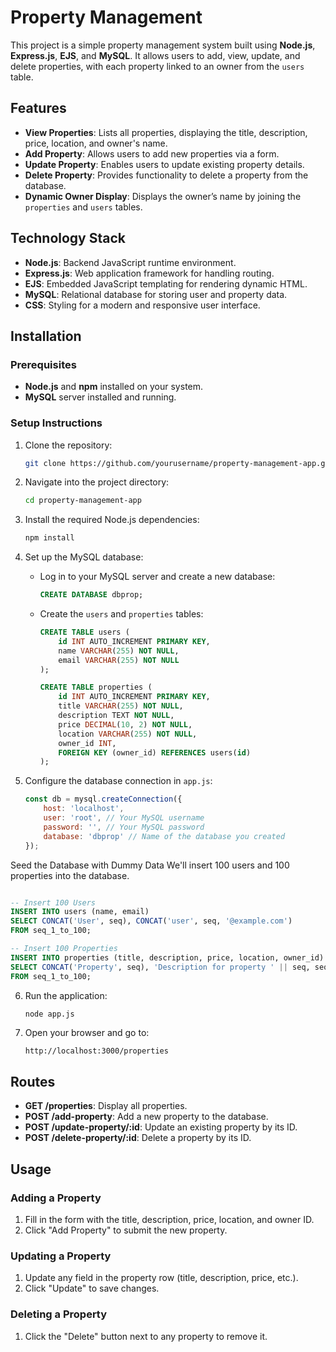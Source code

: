 # Property Management

This project is a simple property management system built using **Node.js**, **Express.js**, **EJS**, and **MySQL**. It allows users to add, view, update, and delete properties, with each property linked to an owner from the `users` table.

## Features

- **View Properties**: Lists all properties, displaying the title, description, price, location, and owner's name.
- **Add Property**: Allows users to add new properties via a form.
- **Update Property**: Enables users to update existing property details.
- **Delete Property**: Provides functionality to delete a property from the database.
- **Dynamic Owner Display**: Displays the owner’s name by joining the `properties` and `users` tables.

## Technology Stack

- **Node.js**: Backend JavaScript runtime environment.
- **Express.js**: Web application framework for handling routing.
- **EJS**: Embedded JavaScript templating for rendering dynamic HTML.
- **MySQL**: Relational database for storing user and property data.
- **CSS**: Styling for a modern and responsive user interface.

## Installation

### Prerequisites

- **Node.js** and **npm** installed on your system.
- **MySQL** server installed and running.

### Setup Instructions

1. Clone the repository:
    ```bash
    git clone https://github.com/yourusername/property-management-app.git
    ```

2. Navigate into the project directory:
    ```bash
    cd property-management-app
    ```

3. Install the required Node.js dependencies:
    ```bash
    npm install
    ```

4. Set up the MySQL database:
    - Log in to your MySQL server and create a new database:
      ```sql
      CREATE DATABASE dbprop;
      ```

    - Create the `users` and `properties` tables:
      ```sql
      CREATE TABLE users (
          id INT AUTO_INCREMENT PRIMARY KEY,
          name VARCHAR(255) NOT NULL,
          email VARCHAR(255) NOT NULL
      );
      
      CREATE TABLE properties (
          id INT AUTO_INCREMENT PRIMARY KEY,
          title VARCHAR(255) NOT NULL,
          description TEXT NOT NULL,
          price DECIMAL(10, 2) NOT NULL,
          location VARCHAR(255) NOT NULL,
          owner_id INT,
          FOREIGN KEY (owner_id) REFERENCES users(id)
      );
      ```

5. Configure the database connection in `app.js`:
    ```javascript
    const db = mysql.createConnection({
        host: 'localhost',
        user: 'root', // Your MySQL username
        password: '', // Your MySQL password
        database: 'dbprop' // Name of the database you created
    });
    ```
Seed the Database with Dummy Data
We'll insert 100 users and 100 properties into the database.

```sql

-- Insert 100 Users
INSERT INTO users (name, email) 
SELECT CONCAT('User', seq), CONCAT('user', seq, '@example.com') 
FROM seq_1_to_100;

-- Insert 100 Properties
INSERT INTO properties (title, description, price, location, owner_id) 
SELECT CONCAT('Property', seq), 'Description for property ' || seq, seq * 1000, 'City ' || seq, seq 
FROM seq_1_to_100;
```
6. Run the application:
    ```bash
    node app.js
    ```

7. Open your browser and go to:
    ```
    http://localhost:3000/properties
    ```

## Routes

- **GET /properties**: Display all properties.
- **POST /add-property**: Add a new property to the database.
- **POST /update-property/:id**: Update an existing property by its ID.
- **POST /delete-property/:id**: Delete a property by its ID.

## Usage


### Adding a Property
1. Fill in the form with the title, description, price, location, and owner ID.
2. Click "Add Property" to submit the new property.

### Updating a Property
1. Update any field in the property row (title, description, price, etc.).
2. Click "Update" to save changes.

### Deleting a Property
1. Click the "Delete" button next to any property to remove it.
